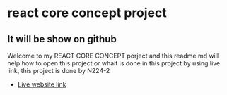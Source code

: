 # react core concept project

## It will be show on github

Welcome to my REACT CORE CONCEPT porject and this readme.md will help how to open this project or whait is done in this project by using live link, this project is done by N224-2

- [Live website link](https://daisyui.com)
